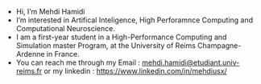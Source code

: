 - Hi, I’m Mehdi Hamidi
- I’m interested in Artifical Inteligence, High Perforamnce Computing and Computational Neuroscience. 
- I am a first-year student in a High-Performance Computing and Simulation master Program, at the University of Reims Champagne-Ardenne in France.
- You can reach me through my Email : mehdi.hamidi@etudiant.univ-reims.fr or my linkedin : https://www.linkedin.com/in/mehdiusx/

<!---
MehdiInfo/MehdiInfo is a ✨ special ✨ repository because its `README.md` (this file) appears on your GitHub profile.
You can click the Preview link to take a look at your changes.
--->
